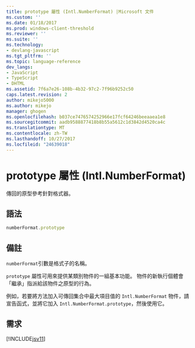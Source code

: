 ```yaml
---
title: prototype 屬性 (Intl.NumberFormat) |Microsoft 文件
ms.custom: ''
ms.date: 01/18/2017
ms.prod: windows-client-threshold
ms.reviewer: ''
ms.suite: ''
ms.technology:
- devlang-javascript
ms.tgt_pltfrm: ''
ms.topic: language-reference
dev_langs:
- JavaScript
- TypeScript
- DHTML
ms.assetid: 7f6a7e26-108b-4b32-97c2-7f96b9252c50
caps.latest.revision: 2
author: mikejo5000
ms.author: mikejo
manager: ghogen
ms.openlocfilehash: b037ce7476574252966e17fcf64246beeaaea1e8
ms.sourcegitcommit: aadb9588877418b8b55a5612c1d3842d4520ca4c
ms.translationtype: MT
ms.contentlocale: zh-TW
ms.lasthandoff: 10/27/2017
ms.locfileid: "24639018"
---
```

# <a name="prototype-property-intlnumberformat"></a>prototype 屬性 (Intl.NumberFormat)
傳回的原型參考針對格式器。  
  
## <a name="syntax"></a>語法  
  
```JavaScript  
numberFormat.prototype  
```  
  
## <a name="remarks"></a>備註  
 `numberFormat`引數是格式子的名稱。  
  
 `prototype` 屬性可用來提供某類別物件的一組基本功能。 物件的新執行個體會「繼承」指派給該物件之原型的行為。  
  
 例如，若要將方法加入可傳回集合中最大項目值的 `Intl.NumberFormat` 物件，請宣告函式，並將它加入 `Intl.NumberFormat.prototype`，然後使用它。  
  
## <a name="requirements"></a>需求  
 [!INCLUDE[jsv11](../../javascript/reference/includes/jsv11-md.md)]